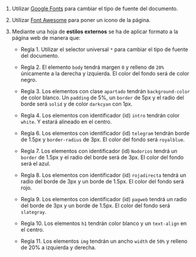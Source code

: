 1. Utilizar [Google Fonts](https://fonts.google.com/) para cambiar el tipo de fuente del documento.

2. Utilizar [Font Awesome](https://fontawesome.com/icons/freebsd?s=&f=brands) para poner un icono de la página.

3.  Mediante una hoja de **estilos externos** se ha de aplicar formato a la página web de manera que:

    * Regla 1. Utilizar el selector universal `*` para cambiar el tipo de fuente del documento.
    
    * Regla 2. El elemento `body` tendrá margen `0` y relleno de `20%` únicamente a la derecha y izquierda. El color del fondo será de color negro.

    * Regla 3. Los elementos con clase `apartado` tendrán `background-color` de color blanco. Un `padding` de 5%, un `border` de 5px y el radio del borde será `solid` y de color `darkcyan` con 1px.

    * Regla 4. Los elementos con identificador (id) `intro` tendrán color `white`. Y estará alineado en el centro.
    
    * Regla 6. Los elementos con identificador (id) `telegram` tendrán borde de 1.5px y `border-radius` de 3px. El color del fondo será `royalblue`.
    
    * Regla 7. Los elementos con identificador (id) `Nodorios` tendrá un `border` de 1.5px y el radio del borde será de 3px. El color del fondo será el azul.
    
    * Regla 8. Los elementos con identificador (id) `rojadirecta` tendrá un radio del borde de 3px y un borde de 1.5px. El color del fondo será rojo.
    
    * Regla 9. Los elementos con identificador (id) `pagweb` tendrá un radio del borde de 3px y un borde de 1.5px. El color del fondo será `slategray`.
    
    * Regla 10. Los elementos `h1` tendrán color blanco y un `text-align` en el centro.
    
    * Regla 11. Los elementos `img` tendrán un ancho `width` de `50%` y relleno de 20% a izquierda y derecha.

